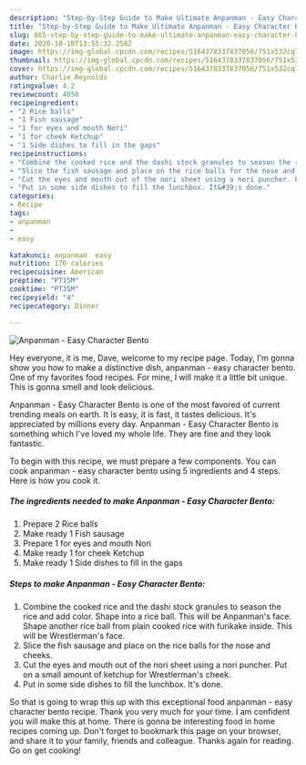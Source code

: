 ```yaml
---
description: "Step-by-Step Guide to Make Ultimate Anpanman - Easy Character Bento"
title: "Step-by-Step Guide to Make Ultimate Anpanman - Easy Character Bento"
slug: 865-step-by-step-guide-to-make-ultimate-anpanman-easy-character-bento
date: 2020-10-10T13:55:32.258Z
image: https://img-global.cpcdn.com/recipes/5164378337837056/751x532cq70/anpanman-easy-character-bento-recipe-main-photo.jpg
thumbnail: https://img-global.cpcdn.com/recipes/5164378337837056/751x532cq70/anpanman-easy-character-bento-recipe-main-photo.jpg
cover: https://img-global.cpcdn.com/recipes/5164378337837056/751x532cq70/anpanman-easy-character-bento-recipe-main-photo.jpg
author: Charlie Reynolds
ratingvalue: 4.2
reviewcount: 4050
recipeingredient:
- "2 Rice balls"
- "1 Fish sausage"
- "1 for eyes and mouth Nori"
- "1 for cheek Ketchup"
- "1 Side dishes to fill in the gaps"
recipeinstructions:
- "Combine the cooked rice and the dashi stock granules to season the rice and add color. Shape into a rice ball. This will be Anpanman&#39;s face. Shape another rice ball from plain cooked rice with furikake inside. This will be Wrestlerman&#39;s face."
- "Slice the fish sausage and place on the rice balls for the nose and cheeks."
- "Cut the eyes and mouth out of the nori sheet using a nori puncher. Put on a small amount of ketchup for Wrestlerman&#39;s cheek."
- "Put in some side dishes to fill the lunchbox. It&#39;s done."
categories:
- Recipe
tags:
- anpanman
- 
- easy

katakunci: anpanman  easy 
nutrition: 170 calories
recipecuisine: American
preptime: "PT15M"
cooktime: "PT35M"
recipeyield: "4"
recipecategory: Dinner

---
```



![Anpanman - Easy Character Bento](https://img-global.cpcdn.com/recipes/5164378337837056/751x532cq70/anpanman-easy-character-bento-recipe-main-photo.jpg)

Hey everyone, it is me, Dave, welcome to my recipe page. Today, I'm gonna show you how to make a distinctive dish, anpanman - easy character bento. One of my favorites food recipes. For mine, I will make it a little bit unique. This is gonna smell and look delicious.



Anpanman - Easy Character Bento is one of the most favored of current trending meals on earth. It is easy, it is fast, it tastes delicious. It's appreciated by millions every day. Anpanman - Easy Character Bento is something which I've loved my whole life. They are fine and they look fantastic.


To begin with this recipe, we must prepare a few components. You can cook anpanman - easy character bento using 5 ingredients and 4 steps. Here is how you cook it.

<!--inarticleads1-->

##### The ingredients needed to make Anpanman - Easy Character Bento:

1. Prepare 2 Rice balls
1. Make ready 1 Fish sausage
1. Prepare 1 for eyes and mouth Nori
1. Make ready 1 for cheek Ketchup
1. Make ready 1 Side dishes to fill in the gaps




<!--inarticleads2-->

##### Steps to make Anpanman - Easy Character Bento:

1. Combine the cooked rice and the dashi stock granules to season the rice and add color. Shape into a rice ball. This will be Anpanman&#39;s face. Shape another rice ball from plain cooked rice with furikake inside. This will be Wrestlerman&#39;s face.
1. Slice the fish sausage and place on the rice balls for the nose and cheeks.
1. Cut the eyes and mouth out of the nori sheet using a nori puncher. Put on a small amount of ketchup for Wrestlerman&#39;s cheek.
1. Put in some side dishes to fill the lunchbox. It&#39;s done.




So that is going to wrap this up with this exceptional food anpanman - easy character bento recipe. Thank you very much for your time. I am confident you will make this at home. There is gonna be interesting food in home recipes coming up. Don't forget to bookmark this page on your browser, and share it to your family, friends and colleague. Thanks again for reading. Go on get cooking!
